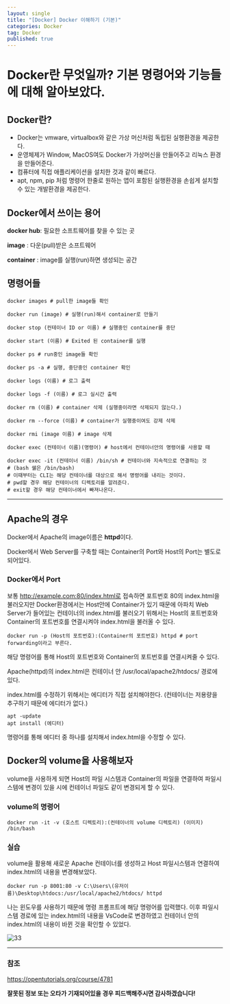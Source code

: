```yaml
---
layout: single
title: "[Docker] Docker 이해하기 (기본)"
categories: Docker
tag: Docker
published: true
---
```


# Docker란 무엇일까? 기본 명령어와 기능들에 대해 알아보았다.

## Docker란?

- Docker는 vmware, virtualbox와 같은 가상 머신처럼 독립된 실행환경을 제공한다.
- 운영체제가 Window, MacOS여도 Docker가 가상머신을 만들어주고 리눅스 환경을 만들어준다.
- 컴퓨터에 직접 애플리케이션을 설치한 것과 같이 빠르다.
- apt, npm, pip 처럼 명령어 한줄로 원하는 앱이 포함된 실행환경을 손쉽게 설치할 수 있는 개발환경을 제공한다.

## Docker에서 쓰이는 용어

**docker hub**: 필요한 소프트웨어를 찾을 수 있는 곳

**image** : 다운(pull)받은 소프트웨어

**container** : image를 실행(run)하면 생성되는 공간

## 명령어들

```shell
docker images # pull한 image들 확인

docker run (image) # 실행(run)해서 container로 만들기

docker stop (컨테이너 ID or 이름) # 실행중인 container를 중단

docker start (이름) # Exited 된 container를 실행

docker ps # run중인 image들 확인

docker ps -a # 실행, 중단중인 container 확인

docker logs (이름) # 로그 출력

docker logs -f (이름) # 로그 실시간 출력

docker rm (이름) # container 삭제 (실행중이라면 삭제되지 않는다.)

docker rm --force (이름) # container가 실행중이여도 강제 삭제

docker rmi (image 이름) # image 삭제

docker exec (컨테이너 이름)(명령어) # host에서 컨테이너안의 명령어를 사용할 때

docker exec -it (컨테이너 이름) /bin/sh # 컨테이너와 지속적으로 연결하는 것
# (bash 쉘은 /bin/bash)
# 이때부터는 CLI는 해당 컨테이너를 대상으로 해서 명령어를 내리는 것이다.
# pwd할 경우 해당 컨테이너의 디렉토리를 알려준다.
# exit할 경우 해당 컨테이너에서 빠져나온다.
```

---

## Apache의 경우

Docker에서 Apache의 image이름은 **httpd**이다.

Docker에서 Web Server를 구축할 때는 Container의 Port와 Host의 Port는 별도로 되어있다.

### Docker에서 Port

보통 http://example.com:80/index.html로 접속하면 포트번호 80의 index.html을 불러오지만
Docker환경에서는 Host안에 Container가 있기 때문에 아파치 Web Server가 들어있는 컨테이너의 index.html를
불러오기 위해서는 Host의 포트번호와 Container의 포트번호를 연결시켜야 index.html을 불러올 수 있다.

```shell
docker run -p (Host의 포트번호):(Container의 포트번호) httpd # port forwarding이라고 부른다.
```

해당 명령어를 통해 Host의 포트번호와 Container의 포트번호를 연결시켜줄 수 있다.

Apache(httpd)의 index.html은 컨테이너 안 /usr/local/apache2/htdocs/ 경로에 있다.

index.html를 수정하기 위해서는 에디터가 직접 설치해야한다. (컨테이너는 저용량을 추구하기 때문에 에디터가 없다.)

```shell
apt -update
apt install (에디터)
```

명령어를 통해 에디터 중 하나를 설치해서 index.html을 수정할 수 있다.

## Docker의 volume을 사용해보자

volume을 사용하게 되면 Host의 파일 시스템과 Container의 파일을 연결하여 파일시스템에 변경이 있을 시에 컨테이너 파일도 같이 변경되게 할 수 있다.

### volume의 명령어

```shell
docker run -it -v (호스트 디렉토리):(컨테이너의 volume 디렉토리) (이미지) /bin/bash
```

### 실습

volume을 활용해 새로운 Apache 컨테이너를 생성하고 Host 파일시스템과 연결하여 index.html의 내용을 변경해보았다.

```shell
docker run -p 8001:80 -v C:\Users\(유저이름)\Desktop\htdocs:/usr/local/apache2/htdocs/ httpd
```

나는 윈도우를 사용하기 때문에 명령 프롬프트에 해당 명령어를 입력했다.
이후 파일시스템 경로에 있는 index.html의 내용을 VsCode로 변경하였고 컨테이너 안의 index.html의 내용이 바뀐 것을 확인할 수 있었다.

![33](https://user-images.githubusercontent.com/77107216/183675219-f704ca76-962c-4f5e-88dd-e06e3176dd30.png)

---

### 참조

https://opentutorials.org/course/4781

**잘못된 정보 또는 오타가 기재되어있을 경우 피드백해주시면 감사하겠습니다!**
